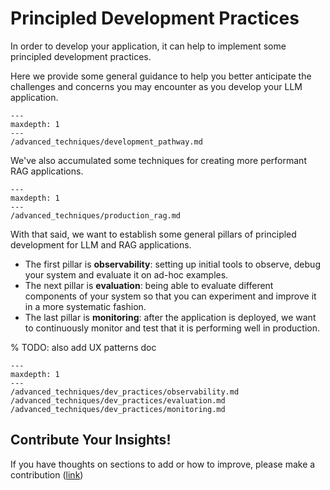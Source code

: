 # Principled Development Practices

In order to develop your application, it can help to implement some principled development practices.

Here we provide some general guidance to help you better anticipate the challenges and concerns you may encounter as you develop your LLM application.

```{toctree}
---
maxdepth: 1
---
/advanced_techniques/development_pathway.md
```

We've also accumulated some techniques for creating more performant RAG applications.

```{toctree}
---
maxdepth: 1
---
/advanced_techniques/production_rag.md
```

With that said, we want to establish some general pillars of principled development for LLM and RAG applications.

- The first pillar is **observability**: setting up initial tools to observe, debug your system and evaluate it on ad-hoc examples.
- The next pillar is **evaluation**: being able to evaluate different components of your system so that you can experiment and improve it in a more systematic fashion.
- The last pillar is **monitoring**: after the application is deployed, we want to continuously monitor and test that it is performing well in production.

% TODO: also add UX patterns doc

```{toctree}
---
maxdepth: 1
---
/advanced_techniques/dev_practices/observability.md
/advanced_techniques/dev_practices/evaluation.md
/advanced_techniques/dev_practices/monitoring.md
```

## Contribute Your Insights!

If you have thoughts on sections to add or how to improve, please make a contribution ([link](https://github.com/jerryjliu/llama_index/blob/main/CONTRIBUTING.md))

